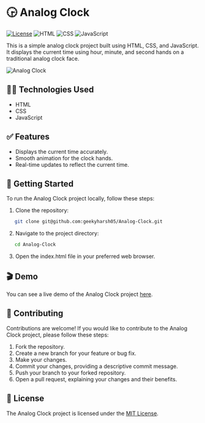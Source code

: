 # :clock330: Analog Clock

[![License](https://img.shields.io/badge/License-MIT-blue.svg)](https://opensource.org/licenses/MIT)
![HTML](https://img.shields.io/badge/-HTML-orange?logo=html5&logoColor=white)
![CSS](https://img.shields.io/badge/-CSS-blue?logo=css3&logoColor=white)
![JavaScript](https://img.shields.io/badge/-JavaScript-yellow?logo=javascript&logoColor=white)

This is a simple analog clock project built using HTML, CSS, and JavaScript. It displays the current time using hour, minute, and second hands on a traditional analog clock face.

![Analog Clock](https://cdn.pixabay.com/photo/2016/03/31/20/15/analog-clock-1295631_1280.png)

## :technologist: Technologies Used

- HTML
- CSS
- JavaScript

## :white_check_mark: Features

- Displays the current time accurately.
- Smooth animation for the clock hands.
- Real-time updates to reflect the current time.

## :rocket: Getting Started

To run the Analog Clock project locally, follow these steps:

1. Clone the repository:

```bash
   git clone git@github.com:geekyharsh05/Analog-Clock.git
```

2. Navigate to the project directory:

```bash
   cd Analog-Clock
```

3. Open the index.html file in your preferred web browser.

## :clapper: Demo

You can see a live demo of the Analog Clock project [here](https://analogclockharsh.vercel.app).

## :handshake: Contributing

Contributions are welcome! If you would like to contribute to the Analog Clock project, please follow these steps:

   1. Fork the repository.
   2. Create a new branch for your feature or bug fix.
   3. Make your changes.
   4. Commit your changes, providing a descriptive commit message.
   5. Push your branch to your forked repository.
   6. Open a pull request, explaining your changes and their benefits.

## :memo: License

The Analog Clock project is licensed under the [MIT License](LICENSE).

